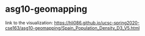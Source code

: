 # asg10-geomapping

link to the visualization:
https://hli086.github.io/ucsc-spring2020-cse163/asg10-geomapping/Spain_Population_Density_D3_V5.html
